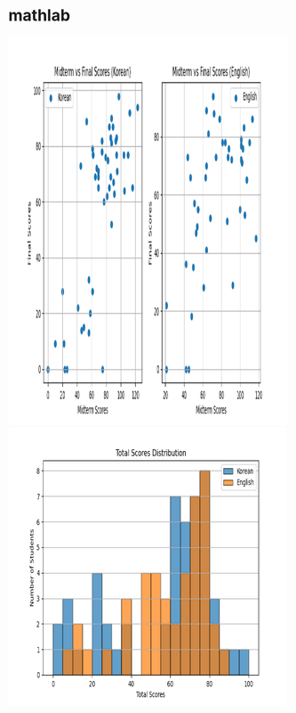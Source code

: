 # mathlab
<img src="https://github.com/asadbek002/mathlab/blob/master/midterm_final_scatter.png" width="700" height="700">
<img src="https://github.com/asadbek002/mathlab/blob/master/total_scores_histogram.png" width="500" height="500">
